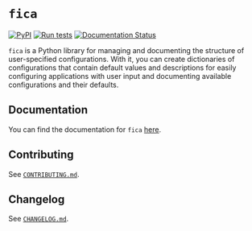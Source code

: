 # `fica`

[![PyPI](https://img.shields.io/pypi/v/fica.svg)](https://pypi.org/project/fica/)
[![Run tests](https://github.com/chrispyles/fica/actions/workflows/run-tests.yml/badge.svg)](https://github.com/chrispyles/fica/actions/workflows/run-tests.yml)
[![Documentation Status](https://readthedocs.org/projects/fica/badge/?version=latest)](https://fica.readthedocs.io/en/latest/?badge=latest)

`fica` is a Python library for managing and documenting the structure of user-specified
configurations. With it, you can create dictionaries of configurations that contain default values
and descriptions for easily configuring applications with user input and documenting available
configurations and their defaults.


## Documentation

You can find the documentation for `fica` [here](https://fica.readthedocs.io/).


## Contributing

See [`CONTRIBUTING.md`](CONTRIBUTING.md).


## Changelog

See [`CHANGELOG.md`](CHANGELOG.md).
